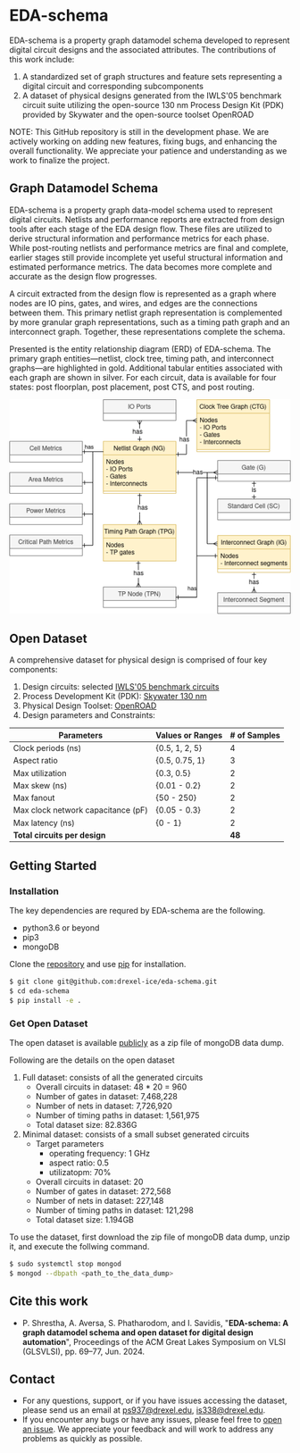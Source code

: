 # EDA-schema

EDA-schema is a property graph datamodel schema developed to represent digital circuit designs and the associated attributes.
The contributions of this work include:
1. A standardized set of graph structures and feature sets representing a digital circuit and corresponding subcomponents
2. A dataset of physical designs generated from the IWLS'05 benchmark circuit suite utilizing the open-source 130 nm Process Design Kit (PDK) provided by Skywater and the open-source toolset OpenROAD

NOTE: This GitHub repository is still in the development phase. We are actively working on adding new features, fixing bugs, and enhancing the overall functionality. We appreciate your patience and understanding as we work to finalize the project.


## Graph Datamodel Schema

EDA-schema is a property graph data-model schema used to represent digital circuits. Netlists and performance reports are extracted from design tools after each stage of the EDA design flow. These files are utilized to derive structural information and performance metrics for each phase. While post-routing netlists and performance metrics are final and complete, earlier stages still provide incomplete yet useful structural information and estimated performance metrics. The data becomes more complete and accurate as the design flow progresses.

A circuit extracted from the design flow is represented as a graph where nodes are IO pins, gates, and wires, and edges are the connections between them. This primary netlist graph representation is complemented by more granular graph representations, such as a timing path graph and an interconnect graph. Together, these representations complete the schema.

Presented is the entity relationship diagram (ERD) of EDA-schema. The primary graph entities—netlist, clock tree, timing path, and interconnect graphs—are highlighted in gold. Additional tabular entities associated with each graph are shown in silver. For each circuit, data is available for four states: post floorplan, post placement, post CTS, and post routing.


![Alt text](docs/images/schema.png)

## Open Dataset
A comprehensive dataset for physical design is comprised of four key components:
1) Design circuits: selected [IWLS'05 benchmark circuits](https://github.com/ieee-ceda-datc/RDF-2020/tree/master/benchmarks/iwls05_opencores)
2) Process Development Kit (PDK): [Skywater 130 nm](https://skywater-pdk.readthedocs.io/en/main/)
3) Physical Design Toolset: [OpenROAD](https://theopenroadproject.org/)
4) Design parameters and Constraints:

| Parameters                         | Values or Ranges  | # of Samples |
|------------------------------------|-------------------|--------------|
| Clock periods (ns)                 | {0.5, 1, 2, 5}    | 4            |
| Aspect ratio                       | {0.5, 0.75, 1}    | 3            |
| Max utilization                    | {0.3, 0.5}        | 2            |
| Max skew (ns)                      | {0.01 - 0.2}      | 2            |
| Max fanout                         | {50 - 250}        | 2            |
| Max clock network capacitance (pF) | {0.05 - 0.3}      | 2            |
| Max latency (ns)                   | {0 - 1}           | 2            |
| **Total circuits per design**      |                   | **48**       |


## Getting Started

### Installation

The key dependencies are requred by EDA-schema are the following.

- python3.6 or beyond
- pip3
- mongoDB

Clone the [repository](https://github.com/drexel-ice/eda-schema) and use [pip](https://pip.pypa.io/en/stable/) for installation.

```bash
$ git clone git@github.com:drexel-ice/eda-schema.git
$ cd eda-schema
$ pip install -e .
```

### Get Open Dataset

The open dataset is available [publicly](https://drexel0.sharepoint.com/:f:/r/sites/ICETeam/Shared%20Documents/Digital%20Design%20Group/ML-AI%20CAD%20project/Datasets/EDA-schema-open-dataset?csf=1&web=1&e=hvFzIV) as a zip file of mongoDB data dump.

Following are the details on the open dataset

1) Full dataset: consists of all the generated circuits
    - Overall circuits in dataset: 48 * 20 = 960​
    - Number of gates in dataset: 7,468,228​
    - Number of nets in dataset: 7,726,920​
    - Number of timing paths in dataset: 1,561,975​
    - Total dataset size: 82.836G​
2) Minimal dataset: consists of a small subset generated circuits
    - Target parameters
        - operating frequency: 1 GHz
        - aspect ratio: 0.5
        - utilizatopm: 70%
    - Overall circuits in dataset: 20
    - Number of gates in dataset: 272,568
    - Number of nets in dataset: 227,148
    - Number of timing paths in dataset: 121,298
    - Total dataset size: 1.194GB

To use the dataset, first download the zip file of mongoDB data dump, unzip it, and execute the follwing command.
```bash
$ sudo systemctl stop mongod
$ mongod --dbpath <path_to_the_data_dump>
```

## Cite this work

- P. Shrestha, A. Aversa, S. Phatharodom, and I. Savidis, "**EDA-schema: A graph datamodel schema and open dataset for digital design automation**", Proceedings of the ACM Great Lakes Symposium on VLSI (GLSVLSI), pp. 69–77, Jun. 2024.

## Contact

- For any questions, support, or if you have issues accessing the dataset, please send us an email at [ps937@drexel.edu](mailto:ps937@drexel.edu), [is338@drexel.edu](mailto:is338@drexel.edu).
- If you encounter any bugs or have any issues, please feel free to [open an issue](https://github.com/drexel-ice/EDA-schema/issues). We appreciate your feedback and will work to address any problems as quickly as possible.
